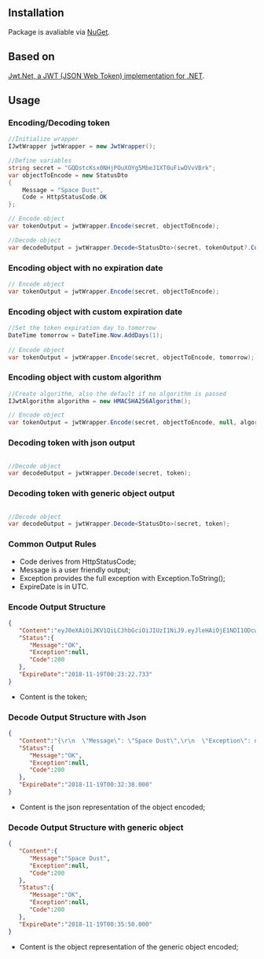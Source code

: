 ## Installation
Package is avaliable via [NuGet](https://nuget.org/packages/JwtWrapper).

## Based on
[Jwt.Net, a JWT (JSON Web Token) implementation for .NET](https://github.com/jwt-dotnet/jwt).

## Usage
### Encoding/Decoding token

```csharp
//Initialize wrapper
IJwtWrapper jwtWrapper = new JwtWrapper();

//Define variables
string secret = "GQDstcKsx0NHjPOuXOYg5MbeJ1XT0uFiwDVvVBrk";
var objectToEncode = new StatusDto
{
    Message = "Space Dust",
    Code = HttpStatusCode.OK
};

// Encode object
var tokenOutput = jwtWrapper.Encode(secret, objectToEncode);

//Decode object
var decodeOutput = jwtWrapper.Decode<StatusDto>(secret, tokenOutput?.Content);
```

### Encoding object with no expiration date

```csharp
// Encode object
var tokenOutput = jwtWrapper.Encode(secret, objectToEncode);
```

### Encoding object with custom expiration date

```csharp
//Set the token expiration day to tomorrow
DateTime tomorrow = DateTime.Now.AddDays(1);
            
// Encode object
var tokenOutput = jwtWrapper.Encode(secret, objectToEncode, tomorrow);
```

### Encoding object with custom algorithm

```csharp
//Create algorithm, also the default if no algorithm is passed
IJwtAlgorithm algorithm = new HMACSHA256Algorithm();

// Encode object
var tokenOutput = jwtWrapper.Encode(secret, objectToEncode, null, algorithm);
```

### Decoding token with json output

```csharp

//Decode object
var decodeOutput = jwtWrapper.Decode(secret, token);

```
### Decoding token with generic object output

```csharp

//Decode object
var decodeOutput = jwtWrapper.Decode<StatusDto>(secret, token);

```

### Common Output Rules

- Code derives from HttpStatusCode;
- Message is a user friendly output;
- Exception provides the full exception with Exception.ToString();
- ExpireDate is in UTC.

### Encode Output Structure

```json
{  
   "Content":"eyJ0eXAiOiJKV1QiLCJhbGciOiJIUzI1NiJ9.eyJleHAiOjE1NDI1ODcwMDIsImNvbnRlbnQiOnsiTWVzc2FnZSI6IlNwYWNlIER1c3QiLCJFeGNlcHRpb24iOm51bGwsIkNvZGUiOjIwMH19.XIspg2C2SEt9j_tWlar6-OMwJLddHkeaU4UwNhL5dAI",
   "Status":{  
      "Message":"OK",
      "Exception":null,
      "Code":200
   },
   "ExpireDate":"2018-11-19T00:23:22.733"
}

```
- Content is the token;

### Decode Output Structure with Json

```json
{  
   "Content":"{\r\n  \"Message\": \"Space Dust\",\r\n  \"Exception\": null,\r\n  \"Code\": 200\r\n}",
   "Status":{  
      "Message":"OK",
      "Exception":null,
      "Code":200
   },
   "ExpireDate":"2018-11-19T00:32:38.000"
}

```
- Content is the json representation of the object encoded;

### Decode Output Structure with generic object

```json
{  
   "Content":{  
      "Message":"Space Dust",
      "Exception":null,
      "Code":200
   },
   "Status":{  
      "Message":"OK",
      "Exception":null,
      "Code":200
   },
   "ExpireDate":"2018-11-19T00:35:50.000"
}

```
- Content is the object representation of the generic object encoded;
